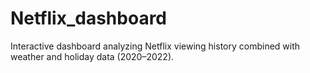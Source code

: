 # Netflix_dashboard
Interactive dashboard analyzing Netflix viewing history combined with weather and holiday data (2020–2022).
